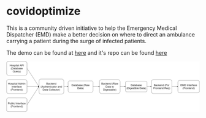 # covidoptimize

This is a community driven initiative to help the Emergency Medical Dispatcher (EMD) make a better decision on where to direct an ambulance carrying a patient during the surge of infected patients.

The demo can be found at [here](https://www.covidoptimize.org) and it's repo can be found [here](https://github.com/ahmadshahrour951/syringe)

![Architecture Overview](images\general_arch.png)
